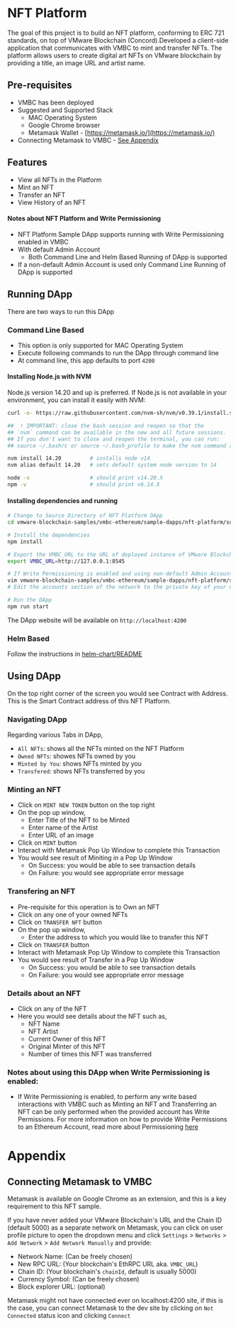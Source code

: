 # NFT Platform

The goal of this project is to build an NFT platform, conforming to ERC 721 standards,
on top of VMware Blockchain (Concord).Developed a client-side application that communicates
with VMBC to mint and transfer NFTs. The platform allows users to create digital art NFTs
on VMware blockchain by providing a title, an image URL and artist name.

## Pre-requisites
- VMBC has been deployed
- Suggested and Supported Stack
    - MAC Operating System
    - Google Chrome browser
    - Metamask Wallet - [https://metamask.io/](https://metamask.io/)
- Connecting Metamask to VMBC - [See Appendix](#connecting-metamask-to-vmbc)

## Features
- View all NFTs in the Platform
- Mint an NFT
- Transfer an NFT
- View History of an NFT

#### Notes about NFT Platform and Write Permissioning
- NFT Platform Sample DApp supports running with Write Permissioning enabled in VMBC
- With default Admin Account
   - Both Command Line and Helm Based Running of DApp is supported
- If a non-default Admin Account is used only Command Line Running of DApp is supported

## Running DApp
There are two ways to run this DApp

### Command Line Based
- This option is only supported for MAC Operating System
- Execute following commands to run the DApp through command line
- At command line, this app defaults to port `4200`

#### Installing Node.js with NVM

Node.js version 14.20 and up is preferred. If Node.js is not available in your environment,
you can install it easily with NVM:

```bash
curl -o- https://raw.githubusercontent.com/nvm-sh/nvm/v0.39.1/install.sh | bash

##  ! IMPORTANT: close the bash session and reopen so that the
## `nvm` command can be available in the new and all future sessions.
## If you don't want to close and reopen the terminal, you can run:
## source ~/.bashrc or source ~/.bash_profile to make the nvm command available

nvm install 14.20         # installs node v14
nvm alias default 14.20   # sets default system node version to 14

node -v                   # should print v14.20.X
npm -v                    # should print v6.14.X
```

#### Installing dependencies and running
```sh
# Change to Source Directory of NFT Platform DApp
cd vmware-blockchain-samples/vmbc-ethereum/sample-dapps/nft-platform/source/artemis

# Install the dependencies
npm install

# Export the VMBC_URL to the URL of deployed instance of VMware Blockchain
export VMBC_URL=http://127.0.0.1:8545

# If Write Permissioning is enabled and using non-default Admin Account
vim vmware-blockchain-samples/vmbc-ethereum/sample-dapps/nft-platform/source/artemis/hardhat.config.js
# Edit the accounts section of the network to the private key of your non-default admin account

# Run the DApp
npm run start
```

The DApp website will be available on `http://localhost:4200`

### Helm Based

Follow the instructions in [helm-chart/README](./helm-chart/README.md)

## Using DApp
On the top right corner of the screen you would see Contract with Address. This is the Smart Contract address of this NFT Platform.
### Navigating DApp
Regarding various Tabs in DApp,
- `All NFTs`: shows all the NFTs minted on the NFT Platform
- `Owned NFTs`: showes NFTs owned by you
- `Minted by You`: shows NFTs minted by you
- `Transfered`: shows NFTs transferred by you
### Minting an NFT
- Click on `MINT NEW TOKEN` button on the top right
- On the pop up window,
    - Enter Title of the NFT to be Minted
    - Enter name of the Artist
    - Enter URL of an image
- Click on `MINT` button
- Interact with Metamask Pop Up Window to complete this Transaction
- You would see result of Miniting in a Pop Up Window
    - On Success: you would be able to see transaction details
    - On Failure: you would see appropriate error message

### Transfering an NFT
- Pre-requisite for this operation is to Own an NFT
- Click on any one of your owned NFTs
- Click on `TRANSFER NFT` button
- On the pop up window,
    - Enter the address to which you would like to transfer this NFT
- Click on `TRANSFER` button
- Interact with Metamask Pop Up Window to complete this Transaction
- You would see result of Transfer in a Pop Up Window
    - On Success: you would be able to see transaction details
    - On Failure: you would see appropriate error message

### Details about an NFT
- Click on any of the NFT
- Here you would see details about the NFT such as,
    - NFT Name
    - NFT Artist
    - Current Owner of this NFT
    - Original Minter of this NFT
    - Number of times this NFT was transferred

### Notes about using this DApp when Write Permissioning is enabled:
- If Write Permissioning is enabled, to perform any write based interactions with VMBC such as Minting an NFT and Transferring an NFT can be only performed when the provided account has Write Permissions. For more information on how to provide Write Permissions to an Ethereum Account, read more about Permissioning [here](../../permissioning/README.md)


# Appendix

## Connecting Metamask to VMBC

Metamask is available on Google Chrome as an extension, and this is a key requirement
to this NFT sample.

If you have never added your VMware Blockchain's URL and the Chain ID (default 5000)
as a separate network on Metamask, you can click on user profile picture to open the
dropdown menu and click `Settings` > `Networks` > `Add Network` > `Add Network Manually`
and provide:

- Network Name: (Can be freely chosen)
- New RPC URL: (Your blockchain's EthRPC URL aka. `VMBC_URL`)
- Chain ID: (Your blockchain's `chainId`, default is usually 5000)
- Currency Symbol: (Can be freely chosen)
- Block explorer URL: (optional)

Metamask might not have connected ever on localhost:4200 site, if this is the case,
you can connect Metamask to the dev site by clicking on `Not Connected` status icon
and clicking `Connect`
